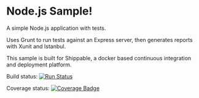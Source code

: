 Node.js Sample!
=================

A simple Node.js application with tests.

Uses Grunt to run tests against an Express server, then generates reports with Xunit and Istanbul.

This sample is built for Shippable, a docker based continuous integration and deployment platform.

Build status:
[![Run Status](https://apibeta.shippable.com/projects/564e6fb2d78fc6fc59652b5a/badge?branch=master)](https://beta.shippable.com/projects/564e6fb2d78fc6fc59652b5a)

Coverage status:
[![Coverage Badge](https://apibeta.shippable.com/projects/564e6fb2d78fc6fc59652b5a/coverageBadge?branch=master)](https://beta.shippable.com/projects/564e6fb2d78fc6fc59652b5a)


